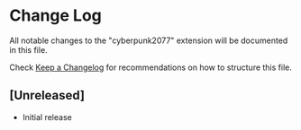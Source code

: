 # Change Log

All notable changes to the "cyberpunk2077" extension will be documented in this file.

Check [Keep a Changelog](http://keepachangelog.com/) for recommendations on how to structure this file.

## [Unreleased]

- Initial release
